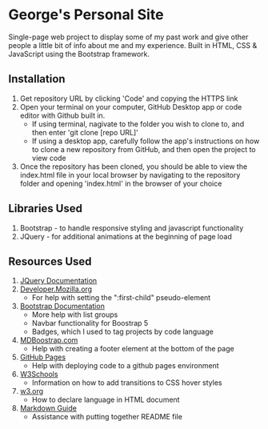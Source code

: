 # George's Personal Site

Single-page web project to display some of my past work and give other people a little bit of info about me and my experience. Built in HTML, CSS & JavaScript using the Bootstrap framework. 

## Installation
1. Get repository URL by clicking 'Code' and copying the HTTPS link
2. Open your terminal on your computer, GitHub Desktop app or code editor with Github built in.
    - If using terminal, nagivate to the folder you wish to clone to, and then enter 'git clone [repo URL]'
    - If using a desktop app, carefully follow the app's instructions on how to clone a new repository from GitHub, and then open the project to view code
3. Once the repository has been cloned, you should be able to view the index.html file in your local browser by navigating to the repository folder and opening 'index.html' in the browser of your choice

## Libraries Used
1. Bootstrap - to handle responsive styling and javascript functionality
2. JQuery - for additional animations at the beginning of page load

## Resources Used
1. [JQuery Documentation](https://api.jquery.com/)
2. [Developer.Mozilla.org](https://developer.mozilla.org/en-US/docs/Web/CSS/:first-child)
    - For help with setting the ":first-child" pseudo-element
3. [Bootstrap Documentation](https://getbootstrap.com/docs/5.0/components/navbar/)
    - More help with list groups
    - Navbar functionality for Boostrap 5
    - Badges, which I used to tag projects by code language
4. [MDBoostrap.com](https://mdbootstrap.com/docs/standard/navigation/footer/)
    - Help with creating a footer element at the bottom of the page
5. [GitHub Pages](https://pages.github.com/)
    - Help with deploying code to a github pages environment
6. [W3Schools](https://www.w3schools.com/css/css3_transitions.asp)
    - Information on how to add transitions to CSS hover styles
7. [w3.org](https://www.w3.org/International/questions/qa-html-language-declarations)
    - How to declare language in HTML document
8. [Markdown Guide](https://www.markdownguide.org/)
    - Assistance with putting together README file